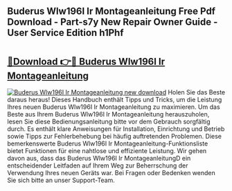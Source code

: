 ## Buderus Wlw196I Ir Montageanleitung Free Pdf Download - Part-s7y New Repair Owner Guide - User Service Edition h1Phf

# <h2><a href="http://df8km81.blite.top/?on=Buderus+Wlw196I+Ir+Montageanleitung">🔗Download 👉🔴 Buderus Wlw196I Ir Montageanleitung</a></h2>

[![Buderus Wlw196I Ir Montageanleitung new download](https://i.imgur.com/lujVjoI.png)](http://df8km81.blite.top/?on=Buderus+Wlw196I+Ir+Montageanleitung)
Holen Sie das Beste daraus heraus! Dieses Handbuch enthält Tipps und Tricks, um die Leistung Ihres neuen Buderus Wlw196I Ir Montageanleitung zu maximieren. Um das Beste aus Ihrem Buderus Wlw196I Ir Montageanleitung herauszuholen, lesen Sie diese Bedienungsanleitung bitte vor dem Gebrauch sorgfältig durch. Es enthält klare Anweisungen für Installation, Einrichtung und Betrieb sowie Tipps zur Fehlerbehebung bei häufig auftretenden Problemen. Diese bemerkenswerte Buderus Wlw196I Ir Montageanleitung-Funktionsliste bietet Funktionen für eine nahtlose und effiziente Leistung. Wir gehen davon aus, dass das Buderus Wlw196I Ir MontageanleitungD ein entscheidender Leitfaden auf Ihrem Weg zur Beherrschung der Verwendung Ihres neuen Geräts war. Bei Fragen oder Bedenken wenden Sie sich bitte an unser Support-Team.

